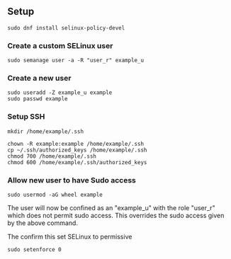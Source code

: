 ## Setup

```
sudo dnf install selinux-policy-devel
```

### Create a custom SELinux user

```
sudo semanage user -a -R "user_r" example_u
```

### Create a new user 

```
sudo useradd -Z example_u example
sudo passwd example
```

### Setup SSH

```
mkdir /home/example/.ssh

chown -R example:example /home/example/.ssh
cp ~/.ssh/authorized_keys /home/example/.ssh
chmod 700 /home/example/.ssh
chmod 600 /home/example/.ssh/authorized_keys
```

### Allow new user to have Sudo access

```
sudo usermod -aG wheel example
```

The user will now be confined as an "example\_u" with the role "user\_r" which does not permit sudo access. This overrides the sudo access given by the above command.

The confirm this set SELinux to permissive
```
sudo setenforce 0
```
